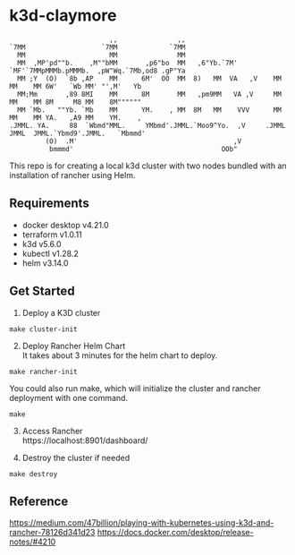 # k3d-claymore
```                                                                                                          
                         ,,               ,,                                                              
`7MM                   `7MM             `7MM                                                              
  MM                     MM               MM                                                              
  MM  ,MP'pd""b.    ,M""bMM       ,p6"bo  MM   ,6"Yb.`7M'   `MF'`7MMpMMMb.pMMMb.  ,pW"Wq.`7Mb,od8 .gP"Ya  
  MM ;Y  (O)  `8b ,AP    MM      6M'  OO  MM  8)   MM  VA   ,V    MM    MM    MM 6W'   `Wb MM' "',M'   Yb 
  MM;Mm       ,89 8MI    MM      8M       MM   ,pm9MM   VA ,V     MM    MM    MM 8M     M8 MM    8M"""""" 
  MM `Mb.   ""Yb. `Mb    MM      YM.    , MM  8M   MM    VVV      MM    MM    MM YA.   ,A9 MM    YM.    , 
.JMML. YA.     88  `Wbmd"MML.     YMbmd'.JMML.`Moo9^Yo.  ,V     .JMML  JMML  JMML.`Ybmd9'.JMML.   `Mbmmd' 
         (O)  .M'                                       ,V                                                
          bmmmd'                                     OOb"                                                 
```
This repo is for creating a local k3d cluster with two nodes bundled with an installation of rancher using Helm.

## Requirements
* docker desktop v4.21.0
* terraform v1.0.11
* k3d v5.6.0
* kubectl v1.28.2
* helm v3.14.0

## Get Started
1. Deploy a K3D cluster
```
make cluster-init
```
2. Deploy Rancher Helm Chart </br>
It takes about 3 minutes for the helm chart to deploy.
```
make rancher-init
```
You could also run make, which will initialize the cluster and rancher deployment with one command.
```
make
```
3. Access Rancher </br>
https://localhost:8901/dashboard/

4. Destroy the cluster if needed
```
make destroy
```

## Reference

https://medium.com/47billion/playing-with-kubernetes-using-k3d-and-rancher-78126d341d23
https://docs.docker.com/desktop/release-notes/#4210
